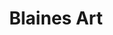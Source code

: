---
title: Blaines Art
address: 1025 Photo Ave
city: Anchorage
state: Alaska
country: United States
phone: 907-561-5344
website: blainesart.com
weburl: http://blainesart.com/
ecommerce: false
type: stores
---